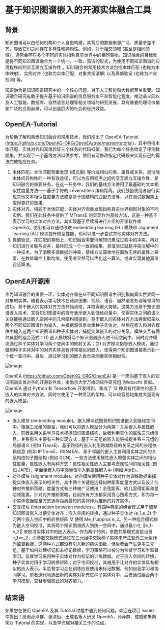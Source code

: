 # 基于知识图谱嵌入的开源实体融合工具

## 背景

知识图谱可以由任何机构和个人自由构建，其背后的数据来源广泛、质量参差不齐，导致它们之间存在多样性和异构性。例如，对于相交领域 (甚至是相同领域)，通常会存在多个不同的实体指称真实世界中的相同事物。知识融合的目标就是将不同知识图谱融合为一个统一、一致、简洁的形式，为使用不同知识图谱的应用程序间的交互建立互操作性 。知识融合的常用技术方法包括本体匹配 (也称为本体映射)、实例对齐 (也称为实体匹配、对象共指消解) 以及真值验证 (也称为冲突检测) 等。

知识融合是知识图谱研究中的一个核心问题，对于人工智能和大数据至关重要。知识融合研究有助于提升基于知识图谱的信息服务水平和智能化程度，推动语义网以及人工智能、数据库、自然语言处理等相关领域的研究发展，具有重要的理论价值和广泛的应用前景，可以创造巨大的社会和经济效益。

## OpenEA-Tutorial

为帮助了解和熟悉知识融合的常用技术，我们推出了 OpenEA-Tutorial (https://github.com/OpenKG-ORG/OpenEA/tree/master/tutorial)，其中包括本体匹配、实体对齐和真值验证三个任务的代码框架。我们为每个任务给定了评测数据集，并实现了一个基线方法以供参考，使用者可修改指定代码段来实现自己的算法完成相应任务。

1. 本体匹配。本体匹配侧重发现 (模式层) 等价或相似的类、属性或关系，是消除本体间异构性的一种有效途径，可以为应用程序之间的交互建立互操作性，是知识融合的重要任务。在这一任务中，我们的基线方法使用了最基础的文本相似性度量方法——基于字符的 Levenshtein 编辑距离。我们鼓励使用者自行实现其他文本相似性度量方法或是基于图结构的匹配方法等，以在测试数据集上取得更好的效果。
2. 实体对齐。相较于本体匹配，实体对齐侧重发现指称真实世界相同对象的不同实例。我们在此任务中提供了 MTransE 的实现作为基线方法，这是一种基于表示学习的实体对齐方法，其实现基于后续将进行介绍的开源软件库 OpenEA。使用者可以通过改进 embedding learning (EL) 模块和 alignment learning (AL) 模块提升模型性能，也可以进一步尝试其他实体对齐方法。
3. 真值验证。在匹配的基础上，知识融合需要消解知识集成过程中的冲突，再对知识进行关联与合并，最终形成一个一致的结果，真值验证就是冲突消解中的一种技术。为了消解多源数据的冲突，基线方法简单地在离散无序的属性上投票、在数值属性上取均值。使用者显然可以优化这一算法，或者实现其他真值验证算法。

## OpenEA开源库

作为知识融合的重要一环，实体对齐旨在从不同知识图谱中识别指向真实世界同一对象的实体。随着表示学习技术在诸如图像、视频、语音、自然语言处理等领域的成功，基于嵌入的实体对齐方法开始涌现，并取得重大突破。这类方法基于知识图谱嵌入技术，其将知识图谱中的符号表示嵌入到低维向量中，使得实体之间的语义关联能够通过嵌入空间中的几何结构捕捉到。基于嵌入的实体对齐方法典型框架以两个不同知识图谱作为输入，并根据源信息收集种子实体对，然后在嵌入和对齐模块中输入这两个知识图谱和种子实体对，捕捉实体嵌入的对应关系。模块交互有两种典型的组合范式：(1) 嵌入模块将两个知识图谱嵌入进不同空间中，同时对齐模块通过种子实体对学习两个空间中的映射关系；(2) 对齐模块指导嵌入模块，通过强制种子实体对中的对齐实体具有非常相似的嵌入，使得两个知识图谱被表示到一个统一空间中。最后，通过学习到的嵌入表示来测量实体相似性。

![image](https://user-images.githubusercontent.com/54384385/127739763-7c0b55bf-4202-4b39-8bc1-c67b2e843a34.png)

OpenEA (https://github.com/OpenKG-ORG/OpenEA) 是一个面向基于嵌入的知识图谱实体对齐的开源软件库，由南京大学万维网软件研究组 (Websoft) 贡献。OpenEA 通过 Python 和 Tensorflow 开发得到，集成了 12 种具有代表性的基于嵌入的实体对齐方法，同时它使用了一种灵活的架构，可以较容易地集成大量现有的嵌入模型。

![image](https://user-images.githubusercontent.com/54384385/127739838-4f4d6a60-5d0c-401e-baef-35d31e72e598.png)

- 嵌入模块 (embedding module)。嵌入模块试图将知识图谱嵌入到低维空间中。根据三元组的类型，我们可以将嵌入模型分为两类：关系嵌入与属性嵌入。前者采用关系学习技术捕捉知识图谱结构，后者利用实体的属性三元组信息。关系嵌入主要有三种实现方式：基于三元组的嵌入能够捕捉关系三元组的局部语义 (例如 TransE)、基于路径的嵌入利用跨越路径的关系之间的长程依赖信息 (例如 IPTransE、RSN4EA)、基于邻居的嵌入主要利用实体之间的关系构成的子图结构 (例如 GCN)。一些方法使用属性嵌入增强实体之间的相似性度量，属性嵌入有两种方式：属性相关性嵌入主要考虑属性间的相关性 (例如 JAPE)、字面量嵌入将字面量值引入到属性嵌入中 (例如 AttrE)。
- 对齐模块 (alignment module)。对齐模块使用种子实体对作为训练数据来捕捉实体嵌入表示的相关性，其中两个关键是选择何种距离度量方式以及设计何种对齐推断策略。度量方式有三种被广泛使用：余弦距离、欧几里得距离和曼哈顿距离。针对对齐推断策略，目前所有方法都采用贪心搜索方式，即为每一个实体依据度量方式选择距离最短的实体作为推断的对齐实体。
- 交互模块 (Interaction between modules)。有四种典型的组合模式用于调整知识图谱嵌入以便实体对齐：嵌入空间的转换，通过种子实体对 (e_1,e_2) 学习两个嵌入空间中的转换矩阵 M 使得 Me_1 \approx e_2。另一种组合模式称为嵌入空间校准，其将两个知识图谱嵌入到统一空间中，通过最小化 ||e_1-e_2|| 来校准实体对中的嵌入表示。作为两个特例，参数共享模式直接设置 e_1=e_2，而参数交换模式通过在三元组中交换种子实体来产生额外三元组作为监督数据。这两种方式都没有引入新的损失函数，但后者会产生更多三元组。基于如何处理标记和未标记数据，学习策略可以被分为监督学习和半监督学习。监督学习采用种子实体对作为标记的训练数据。对于嵌入空间的转换，种子实体对用于学习转换矩阵；对于空间校准，其被用于让对齐的实体具有相似的嵌入表示。半监督学习会在训练阶段使用未标记数据，例如自我学习和协同学习。前者迭代地选出新的实体对补充进种子实体对中，后者通过组合两个学习模型，交替增强彼此的对齐能力。

## 结束语

如果您在使用 OpenEA 及其 Tutorial 过程中遇到任何问题，欢迎在项目 Issues 中提出！感谢孙泽群、张清恒、王成名等人研发 OpenEA，孙泽群、成威和朱向荣对 Tutorial 的实现，以及李光耀对相关工作的总结。

